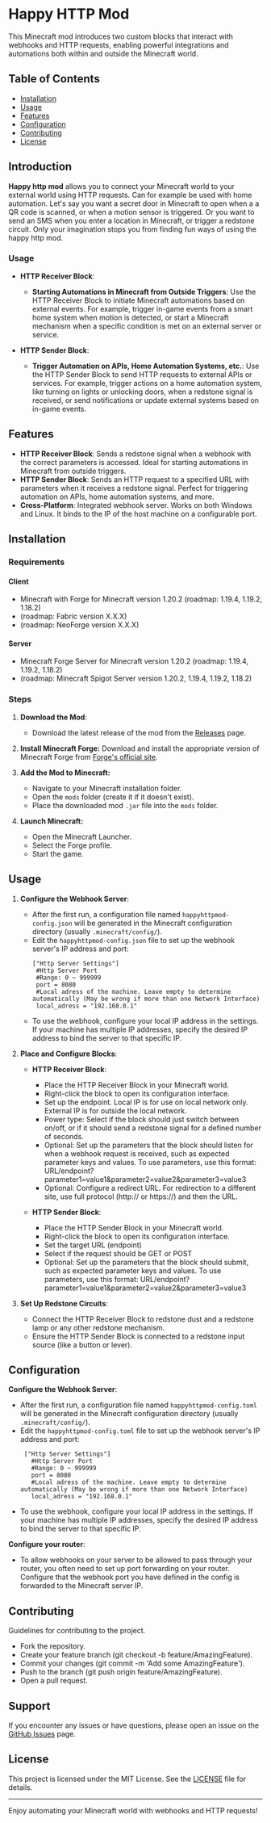 # Happy HTTP Mod

This Minecraft mod introduces two custom blocks that interact with webhooks and HTTP requests, enabling powerful integrations and automations both within and outside the Minecraft world.

## Table of Contents

- [Installation](#installation)
- [Usage](#usage)
- [Features](#features)
- [Configuration](#configuration)
- [Contributing](#contributing)
- [License](#license)


## Introduction

**Happy http mod** allows you to connect your Minecraft world to your external world using HTTP requests. Can for example be used with home automation. Let's say you want a secret door in Minecraft to open when a a QR code is scanned, or when a motion sensor is triggered. Or you want to send an SMS when you enter a location in Minecraft, or trigger a redstone circuit. Only your imagination stops you from finding fun ways of using the happy http mod. 

### Usage

- **HTTP Receiver Block**: 
  - **Starting Automations in Minecraft from Outside Triggers**: Use the HTTP Receiver Block to initiate Minecraft automations based on external events. For example, trigger in-game events from a smart home system when motion is detected, or start a Minecraft mechanism when a specific condition is met on an external server or service.
  
- **HTTP Sender Block**: 
  - **Trigger Automation on APIs, Home Automation Systems, etc.**: Use the HTTP Sender Block to send HTTP requests to external APIs or services. For example, trigger actions on a home automation system, like turning on lights or unlocking doors, when a redstone signal is received, or send notifications or update external systems based on in-game events.

## Features

- **HTTP Receiver Block**: Sends a redstone signal when a webhook with the correct parameters is accessed. Ideal for starting automations in Minecraft from outside triggers.
- **HTTP Sender Block**: Sends an HTTP request to a specified URL with parameters when it receives a redstone signal. Perfect for triggering automation on APIs, home automation systems, and more.
- **Cross-Platform**: Integrated webhook server. Works on both Windows and Linux. It binds to the IP of the host machine on a configurable port.


## Installation

### Requirements

#### Client

- Minecraft with Forge for Minecraft version 1.20.2 (roadmap: 1.19.4, 1.19.2, 1.18.2)
- (roadmap: Fabric version X.X.X)
- (roadmap: NeoForge version X.X.X)

#### Server

- Minecraft Forge Server for Minecraft version 1.20.2 (roadmap: 1.19.4, 1.19.2, 1.18.2)
- (roadmap: Minecraft Spigot Server version 1.20.2, 1.19.4, 1.19.2, 1.18.2)


### Steps

1. **Download the Mod**:
   - Download the latest release of the mod from the [Releases](https://github.com/clapters/happyhttpmod/releases) page.

2. **Install Minecraft Forge:**
   Download and install the appropriate version of Minecraft Forge from [Forge's official site](https://files.minecraftforge.net/).

3. **Add the Mod to Minecraft:**
   - Navigate to your Minecraft installation folder.
   - Open the `mods` folder (create it if it doesn't exist).
   - Place the downloaded mod `.jar` file into the `mods` folder.

4. **Launch Minecraft:**
   - Open the Minecraft Launcher.
   - Select the Forge profile.
   - Start the game.

## Usage

1. **Configure the Webhook Server**:
   - After the first run, a configuration file named `happyhttpmod-config.json` will be generated in the Minecraft configuration directory (usually `.minecraft/config/`).
   - Edit the `happyhttpmod-config.json` file to set up the webhook server's IP address and port:
       ``` 
      ["Http Server Settings"]
    	#Http Server Port
    	#Range: 0 ~ 999999
	    port = 8080
	    #Local adress of the machine. Leave empty to determine automatically (May be wrong if more than one Network Interface)
	    local_adress = "192.168.0.1"
     ```
   - To use the webhook, configure your local IP address in the settings. If your machine has multiple IP addresses, specify the desired IP address to bind the server to that specific IP.

2. **Place and Configure Blocks**:
   - **HTTP Receiver Block**: 
     - Place the HTTP Receiver Block in your Minecraft world.
     - Right-click the block to open its configuration interface.
     - Set up the endpoint. Local IP is for use on local network only. External IP is for outside the local network.
     - Power type: Select if the block should just switch between on/off, or if it should send a redstone signal for a defined number of seconds.
     - Optional: Set up the parameters that the block should listen for when a webhook request is received, such as expected parameter keys and values. To use parameters, use this format: URL/endpoint?parameter1=value1&parameter2=value2&parameter3=value3
     - Optional: Configure a redirect URL. For redirection to a different site, use full protocol (http:// or https://) and then the URL. 

   - **HTTP Sender Block**:
     - Place the HTTP Sender Block in your Minecraft world.
     - Right-click the block to open its configuration interface.
     - Set the target URL (endpoint)
     - Select if the request should be GET or POST
     - Optional: Set up the parameters that the block should submit, such as expected parameter keys and values. To use parameters, use this format: URL/endpoint?parameter1=value1&parameter2=value2&parameter3=value3
     
3. **Set Up Redstone Circuits**:
   - Connect the HTTP Receiver Block to redstone dust and a redstone lamp or any other redstone mechanism.
   - Ensure the HTTP Sender Block is connected to a redstone input source (like a button or lever).

## Configuration
**Configure the Webhook Server**:
   - After the first run, a configuration file named `happyhttpmod-config.toml` will be generated in the Minecraft configuration directory (usually `.minecraft/config/`).
   - Edit the `happyhttpmod-config.toml` file to set up the webhook server's IP address and port:
     ```      
      ["Http Server Settings"]
    	#Http Server Port
    	#Range: 0 ~ 999999
	    port = 8080
	    #Local adress of the machine. Leave empty to determine automatically (May be wrong if more than one Network Interface)
	    local_adress = "192.168.0.1"
     ```
   - To use the webhook, configure your local IP address in the settings. If your machine has multiple IP addresses, specify the desired IP address to bind the server to that specific IP.

**Configure your router**:

- To allow webhooks on your server to be allowed to pass through your router, you often need to set up port forwarding on your router. Configure that the webhook port you have defined in the config is forwarded to the Minecraft server IP. 

## Contributing
Guidelines for contributing to the project.

- Fork the repository.
- Create your feature branch (git checkout -b feature/AmazingFeature).
- Commit your changes (git commit -m 'Add some AmazingFeature').
- Push to the branch (git push origin feature/AmazingFeature).
- Open a pull request.

## Support

If you encounter any issues or have questions, please open an issue on the [GitHub Issues](https://github.com/clapters/happyhttpmod/issues) page.

## License

This project is licensed under the MIT License. See the [LICENSE](LICENSE) file for details.

---

Enjoy automating your Minecraft world with webhooks and HTTP requests!
